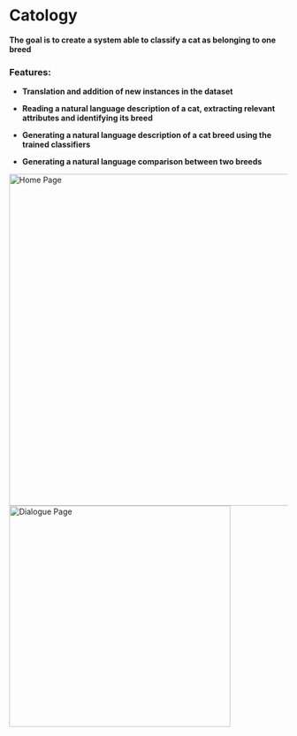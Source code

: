 # Catology
**The goal is to create a system able to classify a cat as belonging to one breed**

### Features:

* **Translation and addition of new instances in the dataset**  

* **Reading a natural language description of a cat, extracting relevant attributes and 
identifying its breed**  

* **Generating a natural language description of a cat breed using the trained classifiers**

* **Generating a natural language comparison between two breeds**  

<img src="https://github.com/user-attachments/assets/366f2eec-e5dd-45d7-915d-ebfd28a40100" alt="Home Page" width="600">

<img src="https://github.com/user-attachments/assets/655a29e2-bbb2-491e-941c-f470abfb9c60" alt="Dialogue Page" width="400">
